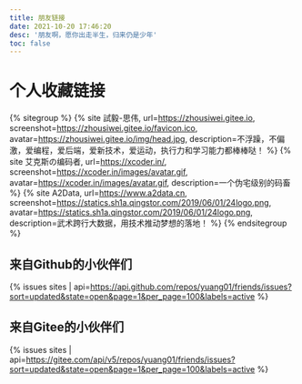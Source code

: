 ```yaml
---
title: 朋友链接
date: 2021-10-20 17:46:20
desc: '朋友啊，愿你出走半生，归来仍是少年'
toc: false
---
```


# 个人收藏链接


{% sitegroup %}
    {% site 試毅-思伟, url=https://zhousiwei.gitee.io, screenshot=https://zhousiwei.gitee.io/favicon.ico, avatar=https://zhousiwei.gitee.io/img/head.jpg, description=不浮躁，不偏激，爱编程，爱后端，爱新技术，爱运动，执行力和学习能力都棒棒哒！ %}
    {% site 艾克斯の编码者, url=https://xcoder.in/, screenshot=https://xcoder.in/images/avatar.gif, avatar=https://xcoder.in/images/avatar.gif, description=一个伪宅级别的码畜 %}
    {% site A2Data, url=https://www.a2data.cn, screenshot=https://statics.sh1a.qingstor.com/2019/06/01/24logo.png, avatar=https://statics.sh1a.qingstor.com/2019/06/01/24logo.png, description=武术跨行大数据，用技术推动梦想的落地！ %}
{% endsitegroup %}


## 来自Github的小伙伴们
{% issues sites | api=https://api.github.com/repos/yuang01/friends/issues?sort=updated&state=open&page=1&per_page=100&labels=active %}
## 来自Gitee的小伙伴们
{% issues sites | api=https://gitee.com/api/v5/repos/yuang01/friends/issues?sort=updated&state=open&page=1&per_page=100&labels=active %}
